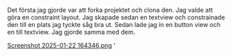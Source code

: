 

Det första jag gjorde var att forka projektet och clona den. 
Jag valde att göra en constraint layout. Jag skapade sedan en textview och 
constrainade den till en plats jag tyckte såg bra ut. Sedan lade jag in en 
button view och en till textview. Jag gjorde samma med dem. 



[Screenshot 2025-01-22 164346.png](..%2F..%2FOneDrive%2FPictures%2FScreenshots%2FScreenshot%202025-01-22%20164346.png)
'